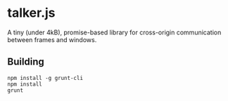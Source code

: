 talker.js
=========

A tiny (under 4kB), promise-based library for cross-origin communication between frames and windows.

Building
--------

```
npm install -g grunt-cli
npm install
grunt
```
